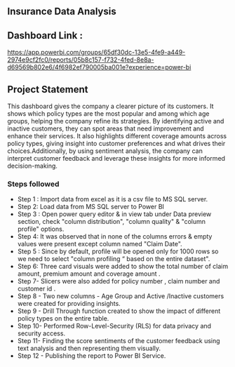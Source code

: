 
## Insurance Data Analysis

## Dashboard Link :
 https://app.powerbi.com/groups/65df30dc-13e5-4fe9-a449-2974e9cf2fc0/reports/05b8c157-f732-4fed-8e8a-d69569b802e6/4f6982ef790005ba001e?experience=power-bi



## Project Statement

This dashboard gives the company a clearer picture of its customers. It shows which policy types are the most popular and among which age groups, helping the company refine its strategies. By identifying active and inactive customers, they can spot areas that need improvement and enhance their services. It also highlights different coverage amounts across policy types, giving insight into customer preferences and what drives their choices.Additionally, by using sentiment analysis, the company can interpret customer feedback and leverage these insights for more informed decision-making.

### Steps followed 

- Step 1 : Import  data from excel as it is a csv file to MS SQL server.
- Step 2:  Load data from MS SQL server to Power BI 
- Step 3 : Open power query editor & in view tab under Data preview section, check "column distribution", "column quality" & "column profile" options.
- Step 4: It was observed that in none of the columns errors & empty values were present except column named "Claim Date".
- Step 5 : Since by default, profile will be opened only for 1000 rows so we need to select "column profiling “ based on the entire dataset".
- Step 6: Three card visuals were added to show the total number of claim amount, premium amount and coverage amount .
- Step 7- Slicers were also added for policy number , claim number and customer id .
- Step 8 - Two new columns - Age Group and Active /Inactive customers were created for providing insights.
- Step 9 - Drill Through function created to show the impact of different policy types on the entire table.
- Step 10- Performed Row-Level-Security (RLS) for data privacy and security access.
- Step 11- Finding the score sentiments of the customer feedback using text analysis and then representing them visually.
- Step 12 - Publishing the report to Power BI Service.
